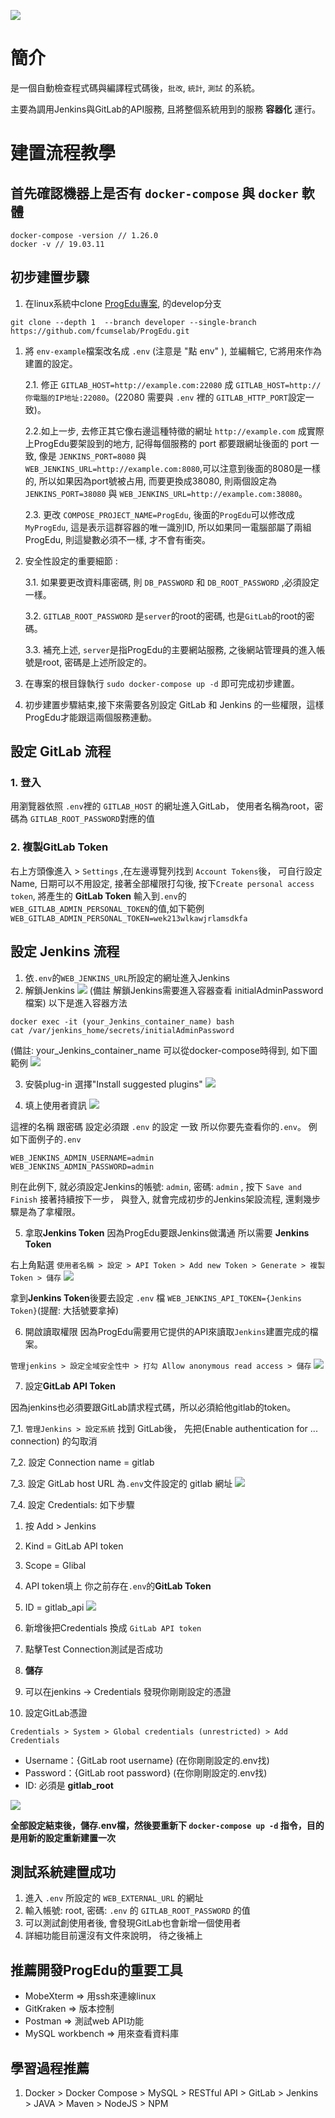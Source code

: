 ![](/readme-images/logo.png)
# 簡介
是一個自動檢查程式碼與編譯程式碼後，`批改`, `統計`, `測試` 的系統。

主要為調用Jenkins與GitLab的API服務, 且將整個系統用到的服務 **容器化** 運行。

# 建置流程教學
## 首先確認機器上是否有 `docker-compose` 與 `docker` 軟體
```
docker-compose -version // 1.26.0
docker -v // 19.03.11
```
## 初步建置步驟
1. 在linux系統中clone [ProgEdu專案](https://github.com/fcumselab/ProgEdu), 的develop分支

`git clone --depth 1  --branch developer --single-branch https://github.com/fcumselab/ProgEdu.git`

1. 將 `env-example`檔案改名成 `.env` (注意是 "點 env" ), 並編輯它, 它將用來作為建置的設定。

   2.1. 修正 `GITLAB_HOST=http://example.com:22080` 成 
   `GITLAB_HOST=http://你電腦的IP地址:22080`。(22080 需要與 `.env` 裡的 `GITLAB_HTTP_PORT`設定一致)。
   
   2.2.如上一步, 去修正其它像右邊這種特徵的網址 `http://example.com` 成實際上ProgEdu要架設到的地方, 記得每個服務的 port 都要跟網址後面的 port 一致, 像是 `JENKINS_PORT=8080` 與 `WEB_JENKINS_URL=http://example.com:8080`,可以注意到後面的8080是一樣的, 所以如果因為port號被占用, 而要更換成38080, 則兩個設定為`JENKINS_PORT=38080` 與 `WEB_JENKINS_URL=http://example.com:38080`。

   2.3. 更改 `COMPOSE_PROJECT_NAME=ProgEdu`, 後面的`ProgEdu`可以修改成`MyProgEdu`, 這是表示這群容器的唯一識別ID, 所以如果同一電腦部屬了兩組ProgEdu, 則這變數必須不一樣, 才不會有衝突。

2. 安全性設定的重要細節 : 
   
   3.1. 如果要更改資料庫密碼, 則 `DB_PASSWORD` 和 `DB_ROOT_PASSWORD` ,必須設定一樣。
   
   3.2. `GITLAB_ROOT_PASSWORD` 是`server`的root的密碼, 也是`GitLab`的root的密碼。
   
   3.3. 補充上述, `server`是指ProgEdu的主要網站服務, 之後網站管理員的進入帳號是root, 密碼是上述所設定的。
  
3. 在專案的根目錄執行 `sudo docker-compose up -d` 即可完成初步建置。

4. 初步建置步驟結束,接下來需要各別設定 GitLab 和 Jenkins 的一些權限，這樣ProgEdu才能跟這兩個服務連動。

## **設定 GitLab 流程**
### 1. 登入
用瀏覽器依照 `.env`裡的 `GITLAB_HOST` 的網址進入GitLab，
使用者名稱為root，密碼為 `GITLAB_ROOT_PASSWORD`對應的值
### 2. 複製GitLab Token 
右上方頭像進入 > `Settings` ,在左邊導覽列找到 `Account Tokens`後， 
可自行設定Name, 日期可以不用設定,
接著全部權限打勾後, 按下`Create personal access token`, 將產生的 **GitLab Token** 
輸入到`.env`的 `WEB_GITLAB_ADMIN_PERSONAL_TOKEN`的值,如下範例 
`WEB_GITLAB_ADMIN_PERSONAL_TOKEN=wek213wlkawjrlamsdkfa`

## **設定 Jenkins 流程**  

1. 依`.env`的`WEB_JENKINS_URL`所設定的網址進入Jenkins 
2. 解鎖Jenkins
![](readme-images/unlock-jenkins.png)
(備註 解鎖Jenkins需要進入容器查看 initialAdminPassword 檔案) 以下是進入容器方法
```
docker exec -it (your_Jenkins_container_name) bash 
cat /var/jenkins_home/secrets/initialAdminPassword
``` 
(備註: your_Jenkins_container_name 可以從docker-compose時得到, 如下圖範例
![](/readme-images/how-into-jenkins-container.png)  

3. 安裝plug-in 選擇"Install suggested plugins"
![](/readme-images/jenkins-install-plugins.png)  

4. 填上使用者資訊 
![](/readme-images/jenkins-create-admin-user.png)  

這裡的名稱 跟密碼 設定必須跟 `.env` 的設定 一致
所以你要先查看你的`.env`。 例如下面例子的`.env`
```
WEB_JENKINS_ADMIN_USERNAME=admin
WEB_JENKINS_ADMIN_PASSWORD=admin
```
則在此例下, 就必須設定Jenkins的帳號: `admin`, 密碼: `admin`
, 按下 `Save and Finish`
接著持續按下一步， 與登入, 就會完成初步的Jenkins架設流程,
還剩幾步驟是為了拿權限。

5. 拿取**Jenkins Token** 
因為ProgEdu要跟Jenkins做溝通 所以需要 **Jenkins Token**

右上角點選 `使用者名稱 > 設定 > API Token > Add new Token > Generate > 複製Token > 儲存`
![](/readme-images/jenkins-token.jpg)  

拿到**Jenkins Token**後要去設定 `.env` 檔
`WEB_JENKINS_API_TOKEN={Jenkins Token}`(提醒: 大括號要拿掉)

6. 開啟讀取權限
因為ProgEdu需要用它提供的API來讀取`Jenkins`建置完成的檔案。

`管理jenkins > 設定全域安全性中 > 打勾 Allow anonymous read access > 儲存`
![](/readme-images/jenkins-access-control.png)

7. 設定**GitLab API Token**

因為jenkins也必須要跟GitLab請求程式碼，所以必須給他gitlab的token。

7_1. `管理Jenkins > 設定系統` 找到 GitLab後，
先把(Enable authentication for ... connection) 的勾取消
 
7_2. 設定 Connection name = gitlab

7_3. 設定 GitLab host URL 為`.env`文件設定的 gitlab 網址
![](/readme-images/jenkins-gitlab-api.png)  

7_4. 設定 Credentials:  如下步驟
1. 按 Add > Jenkins
2. Kind = GitLab API token
3. Scope = Glibal
4. API token填上 你之前存在`.env`的**GitLab Token**
5. ID = gitlab_api
 ![](/readme-images/jenkins-credentials.jpg)  
6. 新增後把Credentials 換成 `GitLab API token` 
7. 點擊Test Connection測試是否成功
8. **儲存**
9. 可以在jenkins -> Credentials 發現你剛剛設定的憑證

10. 設定GitLab憑證
    
`Credentials > System > Global credentials (unrestricted) > Add Credentials`

- Username：{GitLab root username} (在你剛剛設定的.env找)
- Password：{GitLab root password} (在你剛剛設定的.env找)  
- ID: 必須是 **gitlab_root**  

![](/readme-images/jenkins-credentials-gitlab.jpg)

**全部設定結束後，儲存.env檔，然後要重新下 `docker-compose up -d` 指令，目的是用新的設定重新建置一次**
## 測試系統建置成功
1. 進入 `.env` 所設定的 `WEB_EXTERNAL_URL` 的網址
2. 輸入帳號: root, 密碼: `.env` 的 `GITLAB_ROOT_PASSWORD` 的值
3. 可以測試創使用者後, 會發現GitLab也會新增一個使用者
4. 詳細功能目前還沒有文件來說明， 待之後補上

## 推薦開發ProgEdu的重要工具
* MobeXterm => 用ssh來連線linux
* GitKraken => 版本控制
* Postman => 測試web API功能
* MySQL workbench => 用來查看資料庫

## 學習過程推薦
1. Docker > Docker Compose > MySQL > RESTful API >  GitLab > Jenkins > JAVA > Maven > NodeJS > NPM 
